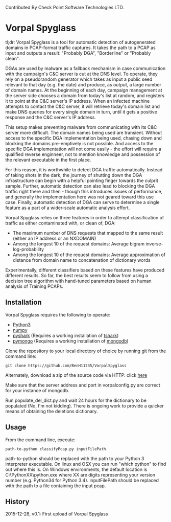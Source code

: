 Contributed By Check Point Software Technologies LTD.

# Vorpal Spyglass

tl;dr: Vorpal Spyglass is a tool for automatic detection of autogenerated domains in PCAP-format traffic captures. It takes the path to a PCAP as input and outputs a result: "Probably DGA", "Borderline" or "Probably clean".

DGAs are used by malware as a fallback mechanism in case communication with the campaign's C&C server is cut at the DNS level. To operate, they rely on a pseudorandom generator which takes as input a public seed relevant to that day (e.g. the date) and produce, as output, a large number of domain names. At the beginning of each day, campaign management at the server side chooses a domain from today's list at random, and registers it to point at the C&C server's IP address. When an infected machine attempts to contact the C&C server, it will retrieve today's domain list and make DNS queries for every single domain in turn, until it gets a positive response and the C&C server's IP address.

This setup makes preventing malware from communicating with its C&C server more difficult. The domain names being used are transient. Without access to the specific DGA implementation being used, chasing down and blocking the domains pre-emptively is not possible. And access to the specific DGA implementation will not come easily - the effort will require a qualified reverse enginneer, not to mention knowledge and possession of the relevant executable in the first place.

For this reason, it is worthwhile to detect DGA traffic automatically. Instead of taking shots in the dark, the journey of shutting down the DGA infrastructure can begin with a helpful pointing finger towards the culprit sample. Further, automatic detection can also lead to blocking the DGA traffic right there and then - though this introduces issues of performance, and generally the implementation here was not geared toward this use case. Finally, automatic detection of DGA can serve to determine a single feature as a part of a wider-scale automatic analysis effort.

Vorpal Spyglass relies on three features in order to attempt classification of traffic as either contaminated with, or clean of, DGA:
* The maximum number of DNS requests that mapped to the same result (either an IP address or an NXDOMAIN)
* Among the longest 10 of the request domains: Average bigram inverse-log-probability
* Among the longest 10 of the request domains: Average approximation of distance from domain name to concatenation of dictionary words

Experimentally, different classifiers based on these features have produced different results. So far, the best results seem to follow from using a decision tree algorithm with hand-tuned parameters based on human analysis of Training PCAPs.

## Installation

Vorpal Spyglass requires the following to operate:
* [Python3](http://python.org)
* [numpy](http://numpy.org)
* [pyshark](https://github.com/KimiNewt/pyshark) (Requires a working installation of [tshark](https://www.wireshark.org/docs/wsug_html_chunked/AppToolstshark.html))
* [pymongo](https://api.mongodb.org/python/current/) (Requires a working installation of [mongodb](https://www.mongodb.org/))

Clone the repository to your local directory of choice by running git from the command line:

`git clone https://github.com/BenH11235/VorpalSpyglass`

Alternately, download a zip of the source code via HTTP: click [here](https://github.com/BenH11235/VorpalSpyglass/archive/master.zip)

Make sure that the server address and port in vorpalconfig.py are correct for your instance of mongodb. 

Run populate_del_dict.py and wait 24 hours for the dictionary to be populated (No, I'm not kidding). There is ongoing work to provide a quicker means of obtaining the deletions dictionary.

## Usage

From the command line, execute:

`path-to-python classifyPcap.py inputFilePath`

path-to-python should be replaced with the path to your Python 3 interpreter executable. On linux and OSX you can run "which python" to find out where this is. On Windows environments, the default location is C:\PythonXX\python.exe where XX are digits representing your version number (e.g. Python34 for Python 3.4). inputFilePath should be replaced with the path to a file containing the input pcap.

## History

2015-12-28, v0.1: First upload of Vorpal Spyglass

